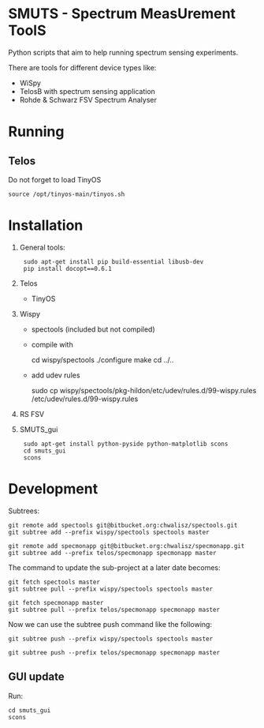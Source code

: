 # SMUTS - Spectrum MeasUrement ToolS

Python scripts that aim to help running spectrum sensing experiments.

There are tools for different device types like:

- WiSpy
- TelosB with spectrum sensing application
- Rohde & Schwarz FSV Spectrum Analyser

# Running

## Telos

Do not forget to load TinyOS

    source /opt/tinyos-main/tinyos.sh


# Installation

1. General tools:

        sudo apt-get install pip build-essential libusb-dev
        pip install docopt==0.6.1
2. Telos
    - TinyOS
3. Wispy
    - spectools (included but not compiled)
    - compile with

        cd wispy/spectools
        ./configure
        make
        cd ../..
    - add udev rules

        sudo cp wispy/spectools/pkg-hildon/etc/udev/rules.d/99-wispy.rules /etc/udev/rules.d/99-wispy.rules
4. RS FSV
5. SMUTS_gui

        sudo apt-get install python-pyside python-matplotlib scons
        cd smuts_gui
        scons

# Development

Subtrees:

    git remote add spectools git@bitbucket.org:chwalisz/spectools.git
    git subtree add --prefix wispy/spectools spectools master

    git remote add specmonapp git@bitbucket.org:chwalisz/specmonapp.git
    git subtree add --prefix telos/specmonapp specmonapp master

The command to update the sub-project at a later date becomes:

    git fetch spectools master
    git subtree pull --prefix wispy/spectools spectools master

    git fetch specmonapp master
    git subtree pull --prefix telos/specmonapp specmonapp master

Now we can use the subtree push command like the following:

    git subtree push --prefix wispy/spectools spectools master

    git subtree push --prefix telos/specmonapp specmonapp master


## GUI update

Run:

    cd smuts_gui
    scons
